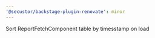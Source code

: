 ```yaml
---
'@secustor/backstage-plugin-renovate': minor
---
```


Sort ReportFetchComponent table by timesstamp on load
